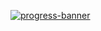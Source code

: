 [![progress-banner](https://backend.codecrafters.io/progress/http-server/d3ffe924-ee75-432a-a350-95bc367f13c6)](https://app.codecrafters.io/users/codecrafters-bot?r=2qF)


